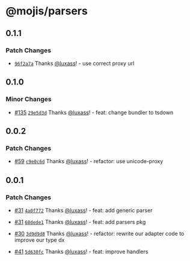 # @mojis/parsers

## 0.1.1

### Patch Changes

- [`96f2a7a`](https://github.com/mojisdev/mojis/commit/96f2a7ab1513d91e12e9132cca542476cb923e81) Thanks [@luxass](https://github.com/luxass)! - use correct proxy url

## 0.1.0

### Minor Changes

- [#135](https://github.com/mojisdev/mojis/pull/135) [`29e5d3d`](https://github.com/mojisdev/mojis/commit/29e5d3db73a823ae9b613bc6eca893f286d2aec5) Thanks [@luxass](https://github.com/luxass)! - feat: change bundler to tsdown

## 0.0.2

### Patch Changes

- [#59](https://github.com/mojisdev/mojis/pull/59) [`c9e0c6d`](https://github.com/mojisdev/mojis/commit/c9e0c6d0977d2a72e999a4686913cd97d6162f41) Thanks [@luxass](https://github.com/luxass)! - refactor: use unicode-proxy

## 0.0.1

### Patch Changes

- [#31](https://github.com/mojisdev/mojis/pull/31) [`4a0f772`](https://github.com/mojisdev/mojis/commit/4a0f7729f9afb212748ecedc3e68a46d4ce5aa90) Thanks [@luxass](https://github.com/luxass)! - feat: add generic parser

- [#31](https://github.com/mojisdev/mojis/pull/31) [`68dede1`](https://github.com/mojisdev/mojis/commit/68dede11f9e6d9c55b2d81792147a23785fc5fa3) Thanks [@luxass](https://github.com/luxass)! - feat: add parsers pkg

- [#30](https://github.com/mojisdev/mojis/pull/30) [`3d9d9d8`](https://github.com/mojisdev/mojis/commit/3d9d9d870ac1b873b559d6f4e0ef458240ba2537) Thanks [@luxass](https://github.com/luxass)! - refactor: rewrite our adapter code to improve our type dx

- [#41](https://github.com/mojisdev/mojis/pull/41) [`5d630fc`](https://github.com/mojisdev/mojis/commit/5d630fcbb34baef172c725e523a08134ecfc3079) Thanks [@luxass](https://github.com/luxass)! - feat: improve handlers
